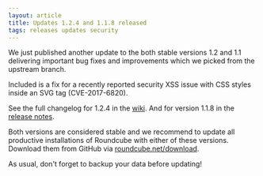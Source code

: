 ```yaml
---
layout: article
title: Updates 1.2.4 and 1.1.8 released
tags: releases updates security
---
```


We just published another update to the both stable versions 1.2 and 1.1 delivering 
important bug fixes and improvements which we picked from the upstream branch.

Included is a fix for a recently reported security XSS issue with CSS styles inside
an SVG tag (CVE-2017-6820).

See the full changelog for 1.2.4 in the [wiki](https://github.com/roundcube/roundcubemail/wiki/Changelog#release-124).
And for version 1.1.8 in the [release notes](https://github.com/roundcube/roundcubemail/releases/tag/1.1.8).

Both versions are considered stable and we recommend to update all
productive installations of Roundcube with either of these versions.
Download them from GitHub via [roundcube.net/download](https://roundcube.net/download).

As usual, don't forget to backup your data before updating!
